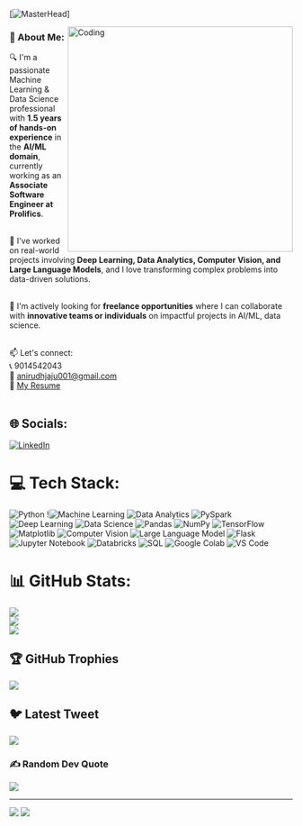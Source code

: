 [![MasterHead](https://www.advanceinnovationgroup.com/images/aiml.jpg)]

<img align="right" alt="Coding" width="400" src="https://resources.biginterview.com/wp-content/uploads/2022/12/Resume-Template-for-a-Data-Scientist.jpg">

### 💫 About Me:

🔍 I'm a passionate Machine Learning & Data Science professional with **1.5 years of hands-on experience** in the **AI/ML domain**, currently working as an **Associate Software Engineer at Prolifics**. <br><br>

🚀 I've worked on real-world projects involving **Deep Learning, Data Analytics, Computer Vision, and Large Language Models**, and I love transforming complex problems into data-driven solutions. <br><br>

🤝 I'm actively looking for **freelance opportunities** where I can collaborate with **innovative teams or individuals** on impactful projects in AI/ML, data science. <br><br>

📫 Let's connect:  
📞 9014542043  
📧 anirudhjaju001@gmail.com  
🔗 [My Resume](https://drive.google.com/file/d/1qL3onnVGcIPlNfeCylZeQT1sWasaYuhF/view?usp=drivesdk) <br><br>



## 🌐 Socials:
[![LinkedIn](https://img.shields.io/badge/LinkedIn-%230077B5.svg?logo=linkedin&logoColor=white)](https://linkedin.com/in/anirudhjaju)

# 💻 Tech Stack:
![Python](https://img.shields.io/badge/Python-%2300599C.svg?style=for-the-badge&logo=Python&logoColor=white) !![Machine Learning](https://img.shields.io/badge/Machine%20Learning-%23ED8B00.svg?style=for-the-badge&logo=tensorflow&logoColor=white)
 ![Data Analytics](https://img.shields.io/badge/Data%20Analytics-3670A0?style=for-the-badge&logo=googleanalytics&logoColor=ffdd54)
![PySpark](https://img.shields.io/badge/PySpark-E25A1C?style=for-the-badge&logo=apachespark&logoColor=white)
![Deep Learning](https://img.shields.io/badge/Deep%20Learning-FF6F00?style=for-the-badge&logo=tensorflow&logoColor=white)
![Data Science](https://img.shields.io/badge/Data%20Science-44A833?style=for-the-badge&logo=anaconda&logoColor=white)
![Pandas](https://img.shields.io/badge/Pandas-150458?style=for-the-badge&logo=pandas&logoColor=white)
![NumPy](https://img.shields.io/badge/NumPy-013243?style=for-the-badge&logo=numpy&logoColor=white)
![TensorFlow](https://img.shields.io/badge/TensorFlow-FF6F00?style=for-the-badge&logo=tensorflow&logoColor=white)
![Matplotlib](https://img.shields.io/badge/Matplotlib-3776AB?style=for-the-badge&logo=matplotlib&logoColor=white)
![Computer Vision](https://img.shields.io/badge/Computer%20Vision-FF1493?style=for-the-badge&logo=openCV&logoColor=white)
![Large Language Model](https://img.shields.io/badge/Large%20Language%20Model-00599C?style=for-the-badge&logo=openai&logoColor=white)
![Flask](https://img.shields.io/badge/Flask-000000?style=for-the-badge&logo=flask&logoColor=white)
![Jupyter Notebook](https://img.shields.io/badge/Jupyter%20Notebook-F37626?style=for-the-badge&logo=jupyter&logoColor=white)
![Databricks](https://img.shields.io/badge/Databricks-FF3621?style=for-the-badge&logo=databricks&logoColor=white)
![SQL](https://img.shields.io/badge/SQL-025E8C?style=for-the-badge&logo=mysql&logoColor=white)
![Google Colab](https://img.shields.io/badge/Google%20Colab-F9AB00?style=for-the-badge&logo=googlecolab&logoColor=white)
![VS Code](https://img.shields.io/badge/VS%20Code-007ACC?style=for-the-badge&logo=visualstudiocode&logoColor=white)


# 📊 GitHub Stats:
![](https://github-readme-stats.vercel.app/api?username=anirudhjaju&theme=dark&hide_border=false&include_all_commits=false&count_private=false)<br/>
![](https://github-readme-streak-stats.herokuapp.com/?user=anirudhjaju&theme=dark&hide_border=false)<br/>
![](https://github-readme-stats.vercel.app/api/top-langs/?username=anirudhjaju&theme=dark&hide_border=false&include_all_commits=false&count_private=false&layout=compact)

## 🏆 GitHub Trophies
![](https://github-profile-trophy.vercel.app/?username=anirudhjaju&theme=radical&no-frame=false&no-bg=false&margin-w=4)

## 🐦 Latest Tweet
[![](https://gtce.itsvg.in/api?username=Anirudh39193343)](https://github.com/VishwaGauravIn/github-twitter-card-embed)

### ✍️ Random Dev Quote
![](https://quotes-github-readme.vercel.app/api?type=horizontal&theme=radical)

---
[![](https://visitcount.itsvg.in/api?id=anirudhjaju&icon=0&color=0)](https://visitcount.itsvg.in)
[![](https://visitcount.itsvg.in/api?id=anirudhjaju&label=Profile%20Views&color=1&icon=5&pretty=false)](https://visitcount.itsvg.in)

<!-- Proudly created with GPRM ( https://gprm.itsvg.in ) -->
